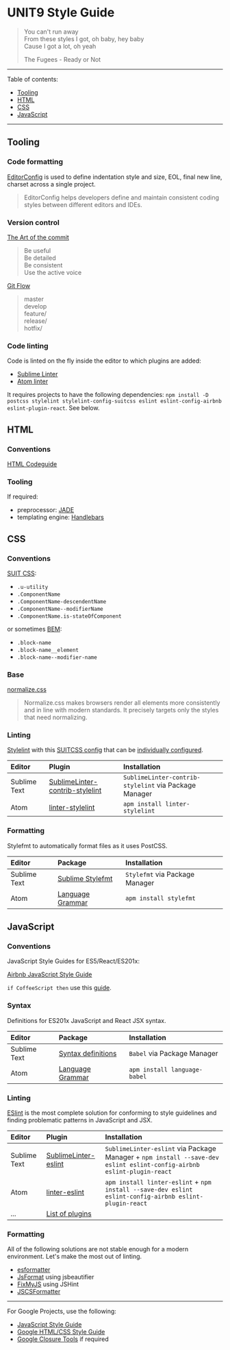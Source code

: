 UNIT9 Style Guide
================

> You can't run away <br>
> From these styles I got, oh baby, hey baby <br>
> Cause I got a lot, oh yeah <br>
>
> The Fugees - Ready or Not

---

Table of contents:

* [Tooling](#tooling)
* [HTML](#html)
* [CSS](#css)
* [JavaScript](#javascript)

---

## Tooling

### Code formatting

[EditorConfig](http://editorconfig.org/) is used to define indentation style and size, EOL, final new line, charset across a single project.

> EditorConfig helps developers define and maintain consistent coding styles between different editors and IDEs.

### Version control

[The Art of the commit](http://alistapart.com/article/the-art-of-the-commit)
> Be useful <br>
> Be detailed <br>
> Be consistent <br>
> Use the active voice <br>

[Git Flow](http://nvie.com/posts/a-successful-git-branching-model/)
> master <br>
> develop <br>
> feature/ <br>
> release/ <br>
> hotfix/ <br>

### Code linting

Code is linted on the fly inside the editor to which plugins are added:

* [Sublime Linter](https://github.com/SublimeLinter/SublimeLinter3)
* [Atom linter](https://atom.io/packages/linter)

It requires projects to have the following dependencies: `npm install -D postcss stylelint stylelint-config-suitcss eslint eslint-config-airbnb eslint-plugin-react`. See below.

## HTML

### Conventions

[HTML Codeguide](http://codeguide.co/#html)

### Tooling

If required:

* preprocessor: [JADE](http://jade-lang.com/)
* templating engine: [Handlebars](http://handlebarsjs.com/)

## CSS

### Conventions

[SUIT CSS](https://github.com/suitcss/suit/blob/master/doc/naming-conventions.md):

* `.u-utility`
* `.ComponentName`
* `.ComponentName-descendentName`
* `.ComponentName--modifierName`
* `.ComponentName.is-stateOfComponent`

or sometimes [BEM](https://en.bem.info/):

* `.block-name`
* `.block-name__element`
* `.block-name--modifier-name`

### Base

[normalize.css](https://necolas.github.io/normalize.css/)
> Normalize.css makes browsers render all elements more consistently and in line with modern standards. It precisely targets only the styles that need normalizing.

### Linting

[Stylelint](https://github.com/stylelint/stylelint/) with this [SUITCSS config](https://github.com/stylelint/stylelint-config-suitcss) that can be [individually configured](https://github.com/stylelint/stylelint/blob/master/docs/user-guide/rules.md).

|Editor|Plugin|Installation|
|:-----|:-----|:-----------|
|Sublime Text|[SublimeLinter-contrib-stylelint](https://github.com/kungfusheep/SublimeLinter-contrib-stylelint)| `SublimeLinter-contrib-stylelint` via Package Manager|
|Atom|[linter-stylelint](https://atom.io/packages/linter-stylelint)|`apm install linter-stylelint`|

### Formatting

Stylefmt to automatically format files as it uses PostCSS.

|Editor|Package|Installation|
|:-----|:------|:-----------|
|Sublime Text|[Sublime Stylefmt](https://github.com/dmnsgn/sublime-stylefmt)|`Stylefmt` via Package Manager|
|Atom|[Language Grammar](https://github.com/1000ch/atom-stylefmt)|`apm install stylefmt`|

## JavaScript

### Conventions

JavaScript Style Guides for ES5/React/ES201x:

[Airbnb JavaScript Style Guide](https://github.com/airbnb/javascript)

`if CoffeeScript then` use this [guide](https://github.com/polarmobile/coffeescript-style-guide).

### Syntax

Definitions for ES201x JavaScript and React JSX syntax.

|Editor|Package|Installation|
|:-----|:------|:-----------|
|Sublime Text|[Syntax definitions](https://github.com/babel/babel-sublime)|`Babel` via Package Manager|
|Atom|[Language Grammar](https://atom.io/packages/language-babel)|`apm install language-babel`|

### Linting

[ESlint](http://eslint.org/) is the most complete solution for conforming to style guidelines and finding problematic patterns in JavaScript and JSX.

|Editor|Plugin|Installation|
|:-----|:-----|:-----------|
|Sublime Text|[SublimeLinter-eslint](https://github.com/roadhump/SublimeLinter-eslint)|`SublimeLinter-eslint` via Package Manager + `npm install --save-dev eslint eslint-config-airbnb eslint-plugin-react`|
|Atom|[linter-eslint](https://atom.io/packages/linter-eslint)|`apm install linter-eslint` + `npm install --save-dev eslint eslint-config-airbnb eslint-plugin-react`|
|...|[List of plugins](http://eslint.org/docs/user-guide/integrations#editors)||

### Formatting

All of the following solutions are not stable enough for a modern environment. Let's make the most out of linting.

* [esformatter](https://github.com/millermedeiros/esformatter)
* [JsFormat](https://github.com/jdc0589/JsFormat) using jsbeautifier
* [FixMyJS](https://github.com/jshint/fixmyjs) using JSHint
* [JSCSFormatter](https://github.com/TheSavior/SublimeJSCSFormatter)

---

For Google Projects, use the following:

- [JavaScript Style Guide](https://google.github.io/styleguide/javascriptguide.xml)
- [Google HTML/CSS Style Guide](https://google.github.io/styleguide/htmlcssguide.xml)
- [Google Closure Tools](https://developers.google.com/closure/) if required

